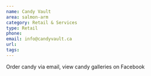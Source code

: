 ```yaml
---
name: Candy Vault
area: salmon-arm
category: Retail & Services
type: Retail
phone: 
email: info@candyvault.ca
url: 
tags:
---
```


Order candy via email, view candy galleries on Facebook